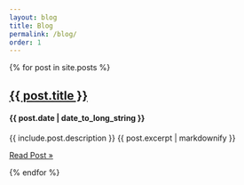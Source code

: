 ```yaml
---
layout: blog
title: Blog
permalink: /blog/
order: 1
---
```


<div class="row marketing">
    {% for post in site.posts %}
        <div class="post col-lg-12">
            <a href="{{ post.url }}"><h2>{{ post.title }}</h2></a>
            <h4>{{ post.date | date_to_long_string }}</h4>
            <span class="description">{{ include.post.description }}</span>
            {{ post.excerpt | markdownify }}
            <p>
              <a href="{{ post.url }}">Read Post &raquo;</a>
            </p>
        </div>
    {% endfor %}
</div>